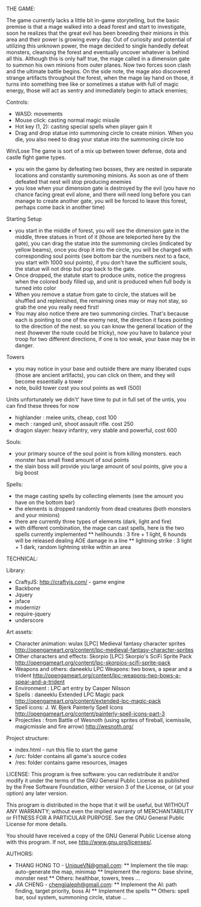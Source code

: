 THE GAME:

The game currently lacks a little bit in-game storytelling, but the basic premise is that a mage walked into a dead forest and start to investigate, soon he realizes that the great evil has been breeding their minions in this area and their power is growing every day. Out of curiosity and potential of utilizing this unknown power, the mage decided to single handedly defeat monsters, cleansing the forest and eventually uncover whatever is behind all this. Although this is only half true, the mage called in a dimension gate to summon his own minions from outer planes. Now two forces soon clash and the ultimate battle begins. On the side note, the mage also discovered strange artifacts throughout the forest, when the mage lay hand on those, it turns into something tree like or sometimes a statue with full of magic energy, those will act as sentry and immediately begin to attack enemies;

Controls:
* WASD: movements
* Mouse click: casting normal magic missile
* Hot key (1, 2): casting special spells when player gain it
* Drag and drop statue into summoning circle to create minion. When you die, you also need to drag your statue into the summoning circle too

Win/Lose
The game is sort of a mix up between tower defense, dota and castle fight game types.
* you win the game by defeating two bosses, they are nested in separate locations and constantly summoning minions. As soon as one of them defeated that nest will stop producing enemies
* you lose when your dimension gate is destroyed by the evil (you have no chance facing great evil alone, and there will need long before you can manage to create another gate, you will be forced to leave this forest, perhaps come back in another time)

Starting Setup
* you start in the middle of forest, you will see the dimension gate in the middle, three statues in front of it (those are teleported here by the gate), you can drag the statue into the summoning circles (indicated by yellow beams), once you drop it into  the circle, you will be charged with corresponding soul points (see bottom bar the numbers next to a face, you start with 1000 soul points), if you don't have the sufficient souls, the statue will not drop but pop back to the gate.
* Once dropped, the statute start to produce units, notice the progress when the colored body filled up, and unit is produced when full body is turned into color
* When you remove a statue from gate to circle, the statues will be shuffled and replenished, the remaining ones may or may not stay, so grab the one you really need first!
* You may also notice there are two summoning circles. That's because each is pointing to one of the enemy nest, the direction it faces pointing to the direction of the nest. so you can know the general location of the nest (however the route could be tricky), now you have to balance your troop for two different directions, if one is too weak, your base may be in danger.

Towers
* you may notice in your base and outside there are many liberated cups (those are ancient artifacts), you can click on them, and they will become essentially a tower
* note, build tower cost you soul points as well (500)

Units
unfortunately we didn't' have time to put in full set of the untis, you can find these threes for now
* highlander : melee units, cheap, cost 100
* mech : ranged unit, shoot assault rifle. cost 250
* dragon slayer: heavy infantry, very stable and powerful, cost 600

Souls:
* your primary source of the soul point is from killing monsters. each monster has small fixed amount of soul points
* the slain boss will provide you large amount of soul points, give you a big boost

Spells:
* the mage casting spells by collecting elements (see the amount you have on the bottom bar)
* the elements is dropped randomly from dead creatures (both monsters and your minions)
* there are currently three types of elements (dark, light and fire)
* with different combination, the mage can cast spells, here is the two spells currently implemented
** hellhounds :  3 fire + 1 light, 6 hounds will be released dealing AOE damage in a line
** lightning strike : 3 light + 1 dark, random lightning strike within an area

TECHNICAL:

Library:
* CraftyJS: http://craftyjs.com/ - game engine
* Backbone
* Jquery
* jsface
* modernizr
* require-jquery
* underscore

Art assets:
* Character animation: wulax [LPC] Medieval fantasy character sprites http://opengameart.org/content/lpc-medieval-fantasy-character-sprites
* Other characters and effects: Skorpio [LPC] Skorpio's SciFi Sprite Pack http://opengameart.org/content/lpc-skorpios-scifi-sprite-pack
* Weapons and others: daneeklu LPC Weapons: two bows, a spear and a trident http://opengameart.org/content/lpc-weapons-two-bows-a-spear-and-a-trident
* Environment : LPC art entry by Casper Nilsson
* Spells : daneeklu Extended LPC Magic pack http://opengameart.org/content/extended-lpc-magic-pack
* Spell icons: J. W. Bjerk Painterly Spell Icons http://opengameart.org/content/painterly-spell-icons-part-3
* Projectiles : from Battle of Wesnoth (using sprites of fireball, icemissile, magicmissle and fire arrow) http://wesnoth.org/

Project structure:
* index.html - run this file to start the game
* /src: folder contains all game's source codes
* /res: folder contains game resources, images

LICENSE:
 This program is free software: you can redistribute it and/or modify it under the terms of the GNU General Public License as published by the Free Software Foundation, either version 3 of the License, or
 (at your option) any later version.
  
 This program is distributed in the hope that it will be useful, but WITHOUT ANY WARRANTY; without even the implied warranty of MERCHANTABILITY or FITNESS FOR A PARTICULAR PURPOSE.  See the
 GNU General Public License for more details.
 
 You should have received a copy of the GNU General Public License along with this program.  If not, see <http://www.gnu.org/licenses/>.
 
AUTHORS:
* THANG HONG TO - UniqueVN@gmail.com:
** Implement the tile map: auto-generate the map, minimap
** Implement the regions: base shrine, monster nest
** Others: healthbar, towers, trees ...
* JIA CHENG - chengjialeph@gmail.com:
** Implement the AI: path finding, target priority, boss AI
** Implement the spells
** Others: spell bar, soul system, summoning circle, statue ...